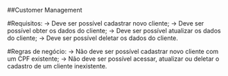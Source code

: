 ##Customer Management

#Requisitos:
-> Deve ser possível cadastrar novo cliente;
-> Deve ser possível obter os dados do cliente;
-> Deve ser possível atualizar os dados do cliente;
-> Deve ser possível deletar os dados do cliente.



#Regras de negócio:
-> Não deve ser possível cadastrar novo cliente com um CPF existente;
-> Não deve ser possível acessar, atualizar ou deletar o cadastro de um cliente inexistente.
